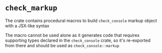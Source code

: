 # `check_markup`

The crate contains procedural macros to build `check_console` markup object with a JSX-like syntax

The macro cannot be used alone as it generates code that requires supporting types declared in the
`check_console` crate, so it's re-exported from there and should be used as `check_console::markup`
